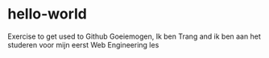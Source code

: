 # hello-world
Exercise to get used to Github
Goeiemogen, Ik ben Trang and ik ben aan het studeren voor mijn eerst Web Engineering les
